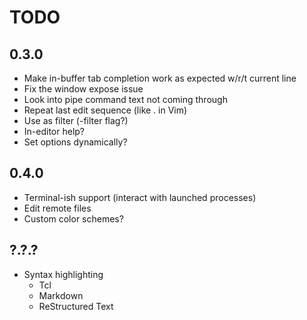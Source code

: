 TODO
====

0.3.0
-----
- Make in-buffer tab completion work as expected w/r/t current line
- Fix the window expose issue
- Look into pipe command text not coming through
- Repeat last edit sequence (like . in Vim)
- Use as filter (-filter flag?)
- In-editor help?
- Set options dynamically?

0.4.0
-----
- Terminal-ish support (interact with launched processes)
- Edit remote files
- Custom color schemes?

?.?.?
-----
- Syntax highlighting
	- Tcl
	- Markdown
	- ReStructured Text

